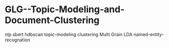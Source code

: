 # GLG--Topic-Modeling-and-Document-Clustering
nlp sbert hdbscan topic-modeling clustering Multi Grain LDA named-entity-recognation
